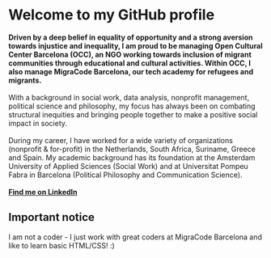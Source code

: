 <H1>Welcome to my GitHub profile</H1>
<b>Driven by a deep belief in equality of opportunity and a strong aversion towards injustice and inequality, I am proud to be managing Open Cultural Center Barcelona (OCC), an NGO working towards inclusion of migrant communities through educational and cultural activities. Within OCC, I also manage MigraCode Barcelona, our tech academy for refugees and migrants.</b>
</br></br>
With a background in social work, data analysis, nonprofit management, political science and philosophy, my focus has always been on combating structural inequities and bringing people together to make a positive social impact in society.
</br></br>
During my career, I have worked for a wide variety of organizations (nonprofit & for-profit) in the Netherlands, South Africa, Suriname, Greece and Spain. My academic background has its foundation at the Amsterdam University of Applied Sciences (Social Work) and at Universitat Pompeu Fabra in Barcelona (Political Philosophy and Communication Science).
</br></br>
<b><a href="https://www.linkedin.com/in/vincentvangrondelle/">Find me on LinkedIn</a></b>

<H2>Important notice</H2>
I am not a coder - I just work with great coders at MigraCode Barcelona and like to learn basic HTML/CSS! :)
